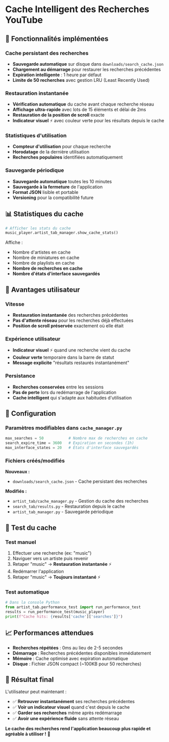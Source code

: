 # Cache Intelligent des Recherches YouTube

## 🚀 Fonctionnalités implémentées

### Cache persistant des recherches
- **Sauvegarde automatique** sur disque dans `downloads/search_cache.json`
- **Chargement au démarrage** pour restaurer les recherches précédentes
- **Expiration intelligente** : 1 heure par défaut
- **Limite de 50 recherches** avec gestion LRU (Least Recently Used)

### Restauration instantanée
- **Vérification automatique** du cache avant chaque recherche réseau
- **Affichage ultra-rapide** avec lots de 15 éléments et délai de 2ms
- **Restauration de la position de scroll** exacte
- **Indicateur visuel** ⚡ avec couleur verte pour les résultats depuis le cache

### Statistiques d'utilisation
- **Compteur d'utilisation** pour chaque recherche
- **Horodatage** de la dernière utilisation
- **Recherches populaires** identifiées automatiquement

### Sauvegarde périodique
- **Sauvegarde automatique** toutes les 10 minutes
- **Sauvegarde à la fermeture** de l'application
- **Format JSON** lisible et portable
- **Versioning** pour la compatibilité future

## 📊 Statistiques du cache

```python
# Afficher les stats du cache
music_player.artist_tab_manager.show_cache_stats()
```

Affiche :
- Nombre d'artistes en cache
- Nombre de miniatures en cache  
- Nombre de playlists en cache
- **Nombre de recherches en cache**
- **Nombre d'états d'interface sauvegardés**

## 🎯 Avantages utilisateur

### Vitesse
- **Restauration instantanée** des recherches précédentes
- **Pas d'attente réseau** pour les recherches déjà effectuées
- **Position de scroll préservée** exactement où elle était

### Expérience utilisateur
- **Indicateur visuel** ⚡ quand une recherche vient du cache
- **Couleur verte** temporaire dans la barre de statut
- **Message explicite** "résultats restaurés instantanément"

### Persistance
- **Recherches conservées** entre les sessions
- **Pas de perte** lors du redémarrage de l'application
- **Cache intelligent** qui s'adapte aux habitudes d'utilisation

## 🔧 Configuration

### Paramètres modifiables dans `cache_manager.py`
```python
max_searches = 50           # Nombre max de recherches en cache
search_expire_time = 3600   # Expiration en secondes (1h)
max_interface_states = 20   # États d'interface sauvegardés
```

### Fichiers créés/modifiés

**Nouveaux :**
- `downloads/search_cache.json` - Cache persistant des recherches

**Modifiés :**
- `artist_tab/cache_manager.py` - Gestion du cache des recherches
- `search_tab/results.py` - Restauration depuis le cache
- `artist_tab_manager.py` - Sauvegarde périodique

## 🧪 Test du cache

### Test manuel
1. Effectuer une recherche (ex: "music")
2. Naviguer vers un artiste puis revenir
3. Retaper "music" → **Restauration instantanée** ⚡
4. Redémarrer l'application
5. Retaper "music" → **Toujours instantané** ⚡

### Test automatique
```python
# Dans la console Python
from artist_tab.performance_test import run_performance_test
results = run_performance_test(music_player)
print(f"Cache hits: {results['cache']['searches']}")
```

## 📈 Performances attendues

- **Recherches répétées** : 0ms au lieu de 2-5 secondes
- **Démarrage** : Recherches précédentes disponibles immédiatement  
- **Mémoire** : Cache optimisé avec expiration automatique
- **Disque** : Fichier JSON compact (~100KB pour 50 recherches)

## 🎉 Résultat final

L'utilisateur peut maintenant :
- ✅ **Retrouver instantanément** ses recherches précédentes
- ✅ **Voir un indicateur visuel** quand c'est depuis le cache
- ✅ **Garder ses recherches** même après redémarrage
- ✅ **Avoir une expérience fluide** sans attente réseau

**Le cache des recherches rend l'application beaucoup plus rapide et agréable à utiliser !** 🚀